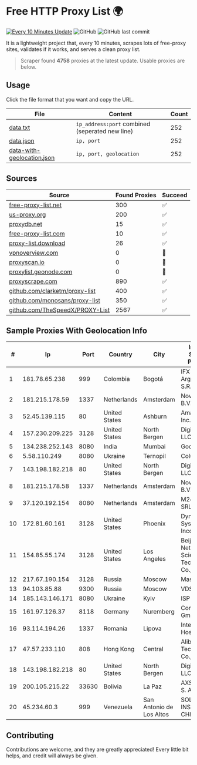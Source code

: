 
# Free HTTP Proxy List 🌍

[![Every 10 Minutes Update](https://github.com/mertguvencli/http-proxy-list/actions/workflows/main.yml/badge.svg?branch=main)](https://github.com/mertguvencli/http-proxy-list/actions/workflows/main.yml)
![GitHub](https://img.shields.io/github/license/mertguvencli/http-proxy-list)
![GitHub last commit](https://img.shields.io/github/last-commit/mertguvencli/http-proxy-list)

It is a lightweight project that, every 10 minutes, scrapes lots of free-proxy sites, validates if it works, and serves a clean proxy list.


> Scraper found **4758** proxies at the latest update. Usable proxies are below.

## Usage

Click the file format that you want and copy the URL.


|File|Content|Count|
|----|-------|-----|
|[data.txt](https://raw.githubusercontent.com/mertguvencli/http-proxy-list/main/proxy-list/data.txt)|`ip_address:port` combined (seperated new line)|252|
|[data.json](https://raw.githubusercontent.com/mertguvencli/http-proxy-list/main/proxy-list/data.json)|`ip, port`|252|
|[data-with-geolocation.json](https://raw.githubusercontent.com/mertguvencli/http-proxy-list/main/proxy-list/data-with-geolocation.json)|`ip, port, geolocation`|252|

## Sources

|Source|Found Proxies|Succeed|
|------|-------------|-------|
|[free-proxy-list.net](https://free-proxy-list.net)|300|✅|
|[us-proxy.org](https://www.us-proxy.org)|200|✅|
|[proxydb.net](http://proxydb.net)|15|✅|
|[free-proxy-list.com](https://free-proxy-list.com/?page=&port=&type%5B%5D=http&type%5B%5D=https&up_time=0&search=Search)|10|✅|
|[proxy-list.download](https://www.proxy-list.download/HTTP)|26|✅|
|[vpnoverview.com](https://vpnoverview.com/privacy/anonymous-browsing/free-proxy-servers)|0|🚫|
|[proxyscan.io](https://www.proxyscan.io)|0|🚫|
|[proxylist.geonode.com](https://proxylist.geonode.com/api/proxy-list?limit=300&page=1&sort_by=lastChecked&sort_type=desc&protocols=http,https)|0|🚫|
|[proxyscrape.com](https://api.proxyscrape.com/v2/?request=displayproxies&protocol=http&timeout=10000&country=all&ssl=all&anonymity=all)|890|✅|
|[github.com/clarketm/proxy-list](https://raw.githubusercontent.com/clarketm/proxy-list/master/proxy-list-raw.txt)|400|✅|
|[github.com/monosans/proxy-list](https://raw.githubusercontent.com/monosans/proxy-list/main/proxies/http.txt)|350|✅|
|[github.com/TheSpeedX/PROXY-List](https://raw.githubusercontent.com/TheSpeedX/PROXY-List/master/http.txt)|2567|✅|


## Sample Proxies With Geolocation Info

|#|Ip|Port|Country|City|Internet Service Provider|
|-|--|----|-------|----|-------------------------|
|1|181.78.65.238|999|Colombia|Bogotá|IFX Networks Argentina S.R.L|
|2|181.215.178.59|1337|Netherlands|Amsterdam|NovoServe B.V.|
|3|52.45.139.115|80|United States|Ashburn|Amazon.com, Inc.|
|4|157.230.209.225|3128|United States|North Bergen|DigitalOcean, LLC|
|5|134.238.252.143|8080|India|Mumbai|Google LLC|
|6|5.58.110.249|8080|Ukraine|Ternopil|Columbus|
|7|143.198.182.218|80|United States|North Bergen|DigitalOcean, LLC|
|8|181.215.178.58|1337|Netherlands|Amsterdam|NovoServe B.V.|
|9|37.120.192.154|8080|Netherlands|Amsterdam|M247 Europe SRL|
|10|172.81.60.161|3128|United States|Phoenix|Dynu Systems Incorporated|
|11|154.85.55.174|3128|United States|Los Angeles|Beijing Baidu Netcom Science and Technology Co., Ltd.|
|12|217.67.190.154|3128|Russia|Moscow|Mastertel ISP|
|13|94.103.85.88|9300|Russia|Moscow|VDSINA|
|14|185.143.146.171|8080|Ukraine|Kyiv|ISP UTELS|
|15|161.97.126.37|8118|Germany|Nuremberg|Contabo GmbH|
|16|93.114.194.26|1337|Romania|Lipova|Interkvm Host SRL|
|17|47.57.233.110|808|Hong Kong|Central|Alibaba (US) Technology Co., Ltd.|
|18|143.198.182.218|80|United States|North Bergen|DigitalOcean, LLC|
|19|200.105.215.22|33630|Bolivia|La Paz|AXS Bolivia S. A.|
|20|45.234.60.3|999|Venezuela|San Antonio de Los Altos|SOLUCIONES INSTALRED CH&C C.A.|



## Contributing

Contributions are welcome, and they are greatly appreciated! Every
little bit helps, and credit will always be given.

